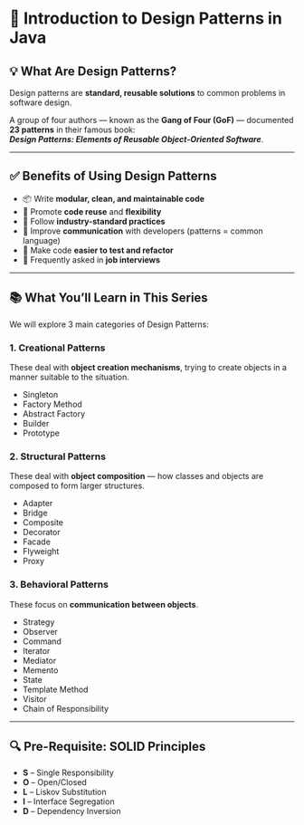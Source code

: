 # 🎯 Introduction to Design Patterns in Java

## 💡 What Are Design Patterns?

Design patterns are **standard, reusable solutions** to common problems in software design.

A group of four authors — known as the **Gang of Four (GoF)** — documented **23 patterns** in their famous book:  
**_Design Patterns: Elements of Reusable Object-Oriented Software_**.

---

## ✅ Benefits of Using Design Patterns

- 📦 Write **modular, clean, and maintainable code**
- 🔁 Promote **code reuse** and **flexibility**
- 🧱 Follow **industry-standard practices**
- 🧠 Improve **communication** with developers (patterns = common language)
- 🧪 Make code **easier to test and refactor**
- 💼 Frequently asked in **job interviews**

---

## 📚 What You’ll Learn in This Series

We will explore 3 main categories of Design Patterns:

### 1. **Creational Patterns**
These deal with **object creation mechanisms**, trying to create objects in a manner suitable to the situation.

- Singleton
- Factory Method
- Abstract Factory
- Builder
- Prototype

### 2. **Structural Patterns**
These deal with **object composition** — how classes and objects are composed to form larger structures.

- Adapter
- Bridge
- Composite
- Decorator
- Facade
- Flyweight
- Proxy

### 3. **Behavioral Patterns**
These focus on **communication between objects**.

- Strategy
- Observer
- Command
- Iterator
- Mediator
- Memento
- State
- Template Method
- Visitor
- Chain of Responsibility

---

## 🔍 Pre-Requisite: SOLID Principles

- **S** – Single Responsibility  
- **O** – Open/Closed  
- **L** – Liskov Substitution  
- **I** – Interface Segregation  
- **D** – Dependency Inversion
